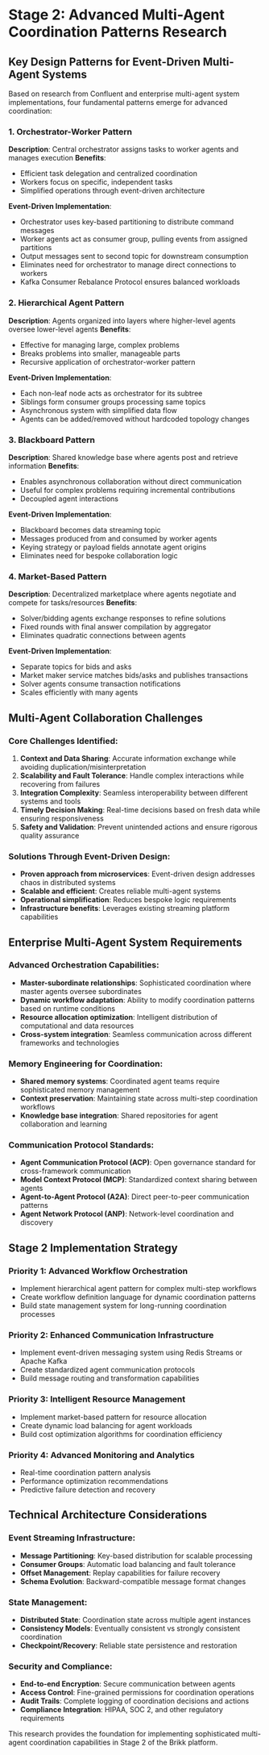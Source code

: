 # Stage 2: Advanced Multi-Agent Coordination Patterns Research

## Key Design Patterns for Event-Driven Multi-Agent Systems

Based on research from Confluent and enterprise multi-agent system implementations, four fundamental patterns emerge for advanced coordination:

### 1. Orchestrator-Worker Pattern
**Description**: Central orchestrator assigns tasks to worker agents and manages execution
**Benefits**: 
- Efficient task delegation and centralized coordination
- Workers focus on specific, independent tasks
- Simplified operations through event-driven architecture

**Event-Driven Implementation**:
- Orchestrator uses key-based partitioning to distribute command messages
- Worker agents act as consumer group, pulling events from assigned partitions
- Output messages sent to second topic for downstream consumption
- Eliminates need for orchestrator to manage direct connections to workers
- Kafka Consumer Rebalance Protocol ensures balanced workloads

### 2. Hierarchical Agent Pattern
**Description**: Agents organized into layers where higher-level agents oversee lower-level agents
**Benefits**:
- Effective for managing large, complex problems
- Breaks problems into smaller, manageable parts
- Recursive application of orchestrator-worker pattern

**Event-Driven Implementation**:
- Each non-leaf node acts as orchestrator for its subtree
- Siblings form consumer groups processing same topics
- Asynchronous system with simplified data flow
- Agents can be added/removed without hardcoded topology changes

### 3. Blackboard Pattern
**Description**: Shared knowledge base where agents post and retrieve information
**Benefits**:
- Enables asynchronous collaboration without direct communication
- Useful for complex problems requiring incremental contributions
- Decoupled agent interactions

**Event-Driven Implementation**:
- Blackboard becomes data streaming topic
- Messages produced from and consumed by worker agents
- Keying strategy or payload fields annotate agent origins
- Eliminates need for bespoke collaboration logic

### 4. Market-Based Pattern
**Description**: Decentralized marketplace where agents negotiate and compete for tasks/resources
**Benefits**:
- Solver/bidding agents exchange responses to refine solutions
- Fixed rounds with final answer compilation by aggregator
- Eliminates quadratic connections between agents

**Event-Driven Implementation**:
- Separate topics for bids and asks
- Market maker service matches bids/asks and publishes transactions
- Solver agents consume transaction notifications
- Scales efficiently with many agents

## Multi-Agent Collaboration Challenges

### Core Challenges Identified:
1. **Context and Data Sharing**: Accurate information exchange while avoiding duplication/misinterpretation
2. **Scalability and Fault Tolerance**: Handle complex interactions while recovering from failures
3. **Integration Complexity**: Seamless interoperability between different systems and tools
4. **Timely Decision Making**: Real-time decisions based on fresh data while ensuring responsiveness
5. **Safety and Validation**: Prevent unintended actions and ensure rigorous quality assurance

### Solutions Through Event-Driven Design:
- **Proven approach from microservices**: Event-driven design addresses chaos in distributed systems
- **Scalable and efficient**: Creates reliable multi-agent systems
- **Operational simplification**: Reduces bespoke logic requirements
- **Infrastructure benefits**: Leverages existing streaming platform capabilities

## Enterprise Multi-Agent System Requirements

### Advanced Orchestration Capabilities:
- **Master-subordinate relationships**: Sophisticated coordination where master agents oversee subordinates
- **Dynamic workflow adaptation**: Ability to modify coordination patterns based on runtime conditions
- **Resource allocation optimization**: Intelligent distribution of computational and data resources
- **Cross-system integration**: Seamless communication across different frameworks and technologies

### Memory Engineering for Coordination:
- **Shared memory systems**: Coordinated agent teams require sophisticated memory management
- **Context preservation**: Maintaining state across multi-step coordination workflows
- **Knowledge base integration**: Shared repositories for agent collaboration and learning

### Communication Protocol Standards:
- **Agent Communication Protocol (ACP)**: Open governance standard for cross-framework communication
- **Model Context Protocol (MCP)**: Standardized context sharing between agents
- **Agent-to-Agent Protocol (A2A)**: Direct peer-to-peer communication patterns
- **Agent Network Protocol (ANP)**: Network-level coordination and discovery

## Stage 2 Implementation Strategy

### Priority 1: Advanced Workflow Orchestration
- Implement hierarchical agent pattern for complex multi-step workflows
- Create workflow definition language for dynamic coordination patterns
- Build state management system for long-running coordination processes

### Priority 2: Enhanced Communication Infrastructure
- Implement event-driven messaging system using Redis Streams or Apache Kafka
- Create standardized agent communication protocols
- Build message routing and transformation capabilities

### Priority 3: Intelligent Resource Management
- Implement market-based pattern for resource allocation
- Create dynamic load balancing for agent workloads
- Build cost optimization algorithms for coordination efficiency

### Priority 4: Advanced Monitoring and Analytics
- Real-time coordination pattern analysis
- Performance optimization recommendations
- Predictive failure detection and recovery

## Technical Architecture Considerations

### Event Streaming Infrastructure:
- **Message Partitioning**: Key-based distribution for scalable processing
- **Consumer Groups**: Automatic load balancing and fault tolerance
- **Offset Management**: Replay capabilities for failure recovery
- **Schema Evolution**: Backward-compatible message format changes

### State Management:
- **Distributed State**: Coordination state across multiple agent instances
- **Consistency Models**: Eventually consistent vs strongly consistent coordination
- **Checkpoint/Recovery**: Reliable state persistence and restoration

### Security and Compliance:
- **End-to-end Encryption**: Secure communication between agents
- **Access Control**: Fine-grained permissions for coordination operations
- **Audit Trails**: Complete logging of coordination decisions and actions
- **Compliance Integration**: HIPAA, SOC 2, and other regulatory requirements

This research provides the foundation for implementing sophisticated multi-agent coordination capabilities in Stage 2 of the Brikk platform.
